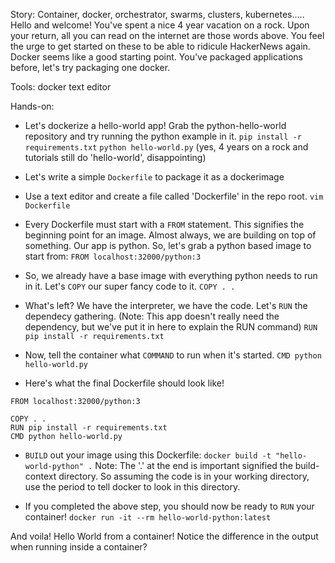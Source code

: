Story:
Container, docker, orchestrator, swarms, clusters, kubernetes.....
Hello and welcome! You've spent a nice 4 year vacation on a rock. Upon your return, all you can read on the internet are those words above.
You feel the urge to get started on these to be able to ridicule HackerNews again. Docker seems like a good starting point. You've packaged applications before, let's try packaging one docker.

Tools:
docker
text editor

Hands-on:

- Let's dockerize a hello-world app! Grab the python-hello-world repository and try running the python example in it.
  `pip install -r requirements.txt`
  `python hello-world.py`
(yes, 4 years on a rock and tutorials still do 'hello-world', disappointing)

- Let's write a simple `Dockerfile` to package it as a dockerimage 

- Use a text editor and create a file called 'Dockerfile' in the repo root.
  `vim Dockerfile`

- Every Dockerfile must start with a `FROM` statement. This signifies the beginning point for an image. Almost always, we are building on top of something. Our app is python. So, let's grab a python based image to start from:
  `FROM localhost:32000/python:3`

- So, we already have a base image with everything python needs to run in it. Let's `COPY` our super fancy code to it.
  `COPY . .`

- What's left? We have the interpreter, we have the code. Let's `RUN` the dependecy gathering.
  (Note: This app doesn't really need the dependency, but we've put it in here to explain the RUN command)
  `RUN pip install -r requirements.txt`

- Now, tell the container what `COMMAND` to run when it's started.
  `CMD python hello-world.py`

- Here's what the final Dockerfile should look like!
```
FROM localhost:32000/python:3

COPY . .
RUN pip install -r requirements.txt
CMD python hello-world.py
```

- `BUILD` out your image using this Dockerfile:
  `docker build -t "hello-world-python" .`
  Note: The '.' at the end is important signified the build-context directory. So assuming the code is in your working directory, use the period to tell docker to look in this directory.

- If you completed the above step, you should now be ready to `RUN` your container!
  `docker run -it --rm hello-world-python:latest`

And voila! Hello World from a container!
Notice the difference in the output when running inside a container? 

